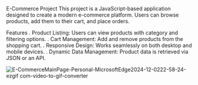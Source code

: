 E-Commerce Project
This project is a JavaScript-based application designed to create a modern e-commerce platform. 
Users can browse products, add them to their cart, and place orders.

Features
. Product Listing: Users can view products with category and filtering options.
. Cart Management: Add and remove products from the shopping cart.
. Responsive Design: Works seamlessly on both desktop and mobile devices.
. Dynamic Data Management: Product data is retrieved via JSON or an API.



![E-CommerceMainPage-Personal-MicrosoftEdge2024-12-0222-58-24-ezgif com-video-to-gif-converter](https://github.com/user-attachments/assets/02274f37-dfbc-4071-9575-9fba244a2f34)
